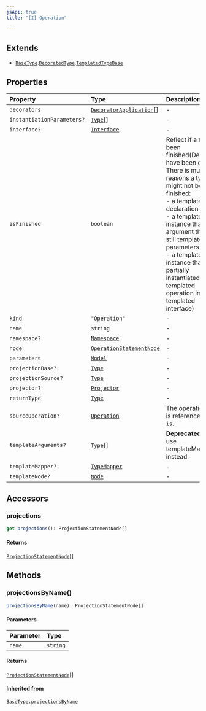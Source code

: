 ```yaml
---
jsApi: true
title: "[I] Operation"

---
```

## Extends

- [`BaseType`](BaseType.md).[`DecoratedType`](DecoratedType.md).[`TemplatedTypeBase`](TemplatedTypeBase.md)

## Properties

| Property | Type | Description | Inheritance |
| :------ | :------ | :------ | :------ |
| `decorators` | [`DecoratorApplication`](DecoratorApplication.md)[] | - | [`DecoratedType.decorators`](DecoratedType.md) |
| `instantiationParameters?` | [`Type`](../type-aliases/Type.md)[] | - | [`BaseType.instantiationParameters`](BaseType.md) |
| `interface?` | [`Interface`](Interface.md) | - | - |
| `isFinished` | `boolean` | Reflect if a type has been finished(Decorators have been called).<br />There is multiple reasons a type might not be finished:<br />- a template declaration will not<br />- a template instance that argument that are still template parameters<br />- a template instance that is only partially instantiated(like a templated operation inside a templated interface) | [`BaseType.isFinished`](BaseType.md) |
| `kind` | `"Operation"` | - | [`BaseType.kind`](BaseType.md) |
| `name` | `string` | - | - |
| `namespace?` | [`Namespace`](Namespace.md) | - | - |
| `node` | [`OperationStatementNode`](OperationStatementNode.md) | - | [`BaseType.node`](BaseType.md) |
| `parameters` | [`Model`](Model.md) | - | - |
| `projectionBase?` | [`Type`](../type-aliases/Type.md) | - | [`BaseType.projectionBase`](BaseType.md) |
| `projectionSource?` | [`Type`](../type-aliases/Type.md) | - | [`BaseType.projectionSource`](BaseType.md) |
| `projector?` | [`Projector`](Projector.md) | - | [`BaseType.projector`](BaseType.md) |
| `returnType` | [`Type`](../type-aliases/Type.md) | - | - |
| `sourceOperation?` | [`Operation`](Operation.md) | The operation that is referenced via `op is`. | - |
| ~~`templateArguments?`~~ | [`Type`](../type-aliases/Type.md)[] | **Deprecated**<br />use templateMapper instead. | [`TemplatedTypeBase.templateArguments`](TemplatedTypeBase.md) |
| `templateMapper?` | [`TypeMapper`](TypeMapper.md) | - | [`TemplatedTypeBase.templateMapper`](TemplatedTypeBase.md) |
| `templateNode?` | [`Node`](../type-aliases/Node.md) | - | [`TemplatedTypeBase.templateNode`](TemplatedTypeBase.md) |

## Accessors

### projections

```ts
get projections(): ProjectionStatementNode[]
```

#### Returns

[`ProjectionStatementNode`](ProjectionStatementNode.md)[]

## Methods

### projectionsByName()

```ts
projectionsByName(name): ProjectionStatementNode[]
```

#### Parameters

| Parameter | Type |
| :------ | :------ |
| `name` | `string` |

#### Returns

[`ProjectionStatementNode`](ProjectionStatementNode.md)[]

#### Inherited from

[`BaseType.projectionsByName`](BaseType.md#projectionsbyname)
